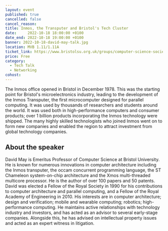 ```yaml
---
layout: event
published: true
cancelled: false
cancel_reason:
title: Inmos, the Transputer and Bristol's Tech Cluster
date:     2022-10-18 18:00:00 +0100
date_end: 2022-10-18 19:00:00 +0100
banner: 2022-10-18-david-may-talk.jpg
location: MVB 1.11/1.11A
ticket_link: https://www.bristolsu.org.uk/groups/computer-science-society-22c3/events/inmos-the-transputer-and-bristol-s-tech-cluster
price: Free
category:
  - Tech Talk
  - Networking
cohost:
---
```


The Inmos office opened in Bristol in December 1978. This was the starting point for Bristol's microelectronics industry, leading to the development of the Inmos Transputer, the first microcomputer designed for parallel computing. It was used by thousands of researchers and students around the world. It was used both in high-performance computers and consumer products; over 1 billion products incorporating the Inmos technology were shipped. The many highly skilled technologists who joined Inmos went on to form new companies and enabled the region to attract investment from global technology companies.

## About the speaker

David May is Emeritus Professor of Computer Science at Bristol University. He is known for numerous innovations in computer architecture including the Inmos transputer, the occam concurrent programming language, the ST Chameleon system-on-chip architecture and the Xmos multi-threaded multicore processor. He is the author of over 100 papers and 50 patents. David was elected a Fellow of the Royal Society in 1990 for his contributions to computer architecture and parallel computing, and a Fellow of the Royal Academy of Engineering in 2010. His interests are in computer architecture; design and verification; mobile and wearable computing; robotics; high-performance computing. He maintains active relationships with technology industry and investors, and has acted as an advisor to several early-stage companies. Alongside this, he has advised on intellectual property issues and acted as an expert witness in litigation.